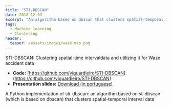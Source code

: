 ```yaml
---
title: "STI-DBSCAN"
date: 2018-12-03
excerpt: "An algorithm based on dbscan that clusters spatial-temporal interval data and an application in Waze accident data"
tags:
  - Machine learning
  - Clustering
header:
  teaser: /assets/images/waze-map.png
---
```


STI-DBSCAN: Clustering spatial-time intervaldata and utilizing it for Waze accident data

- **Code:** [https://github.com/viguardieiro/STI-DBSCAN](https://github.com/viguardieiro/STI-DBSCAN)
- **Presentation slides:** [Download (in portuguese)](http://academicpages.github.io/files/STI_DBSCAN.pdf)

A Python implementation of sti-dbscan: an algorithm based on st-dbscan (which is based on dbscan) that clusters spatial-temporal interval data